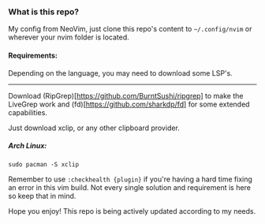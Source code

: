### What is this repo?
My config from NeoVim, just clone this repo's content to `~/.config/nvim` or wherever your nvim folder is located.

#### Requirements:
Depending on the language, you may need to download some LSP's.

---
Download (RipGrep)[https://github.com/BurntSushi/ripgrep] to make the LiveGrep work and (fd)[https://github.com/sharkdp/fd] for some extended capabilities.

Just download xclip, or any other clipboard provider.
##### Arch Linux:
```
sudo pacman -S xclip
```

Remember to use `:checkhealth {plugin}` if you're having a hard time fixing an error in this vim build. Not every single solution and requirement is here so keep that in mind.

Hope you enjoy! This repo is being actively updated according to my needs.
